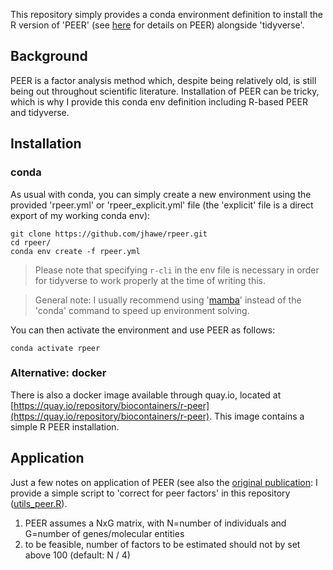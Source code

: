 This repository simply provides a conda environment definition
to install the R version of 'PEER' (see [here](https://github.com/PMBio/peer) for details on PEER) alongside
'tidyverse'.

## Background

PEER is a factor analysis method which, despite being relatively old, is still
being out throughout scientific literature. Installation of PEER can be tricky,
which is why I provide this conda env definition including R-based PEER and tidyverse.

## Installation

### conda

As usual with conda, you can simply create a new environment using the provided 'rpeer.yml' or 'rpeer_explicit.yml' file (the 'explicit' file is a direct export of my working conda env):

```
git clone https://github.com/jhawe/rpeer.git
cd rpeer/
conda env create -f rpeer.yml
```

> Please note that specifying `r-cli` in the env file is necessary in order for tidyverse to work properly at the time of writing this.

> General note: I usually recommend using '[mamba](https://mamba.readthedocs.io/en/latest/user_guide/mamba.html)' instead of the 'conda' command to speed up environment solving.

You can then activate the environment and use PEER as follows:

```
conda activate rpeer
```

### Alternative: docker

There is also a docker image available through quay.io, located at [https://quay.io/repository/biocontainers/r-peer](https://quay.io/repository/biocontainers/r-peer).
This image contains a simple R PEER installation.

## Application

Just a few notes on application of PEER (see also the [original publication](https://www.ncbi.nlm.nih.gov/pmc/articles/PMC3398141/):
I provide a simple script to 'correct for peer factors' in this repository ([utils_peer.R](scripts/utils_peer.R)).

1. PEER assumes a NxG matrix, with N=number of individuals and G=number of genes/molecular entities
2. to be feasible, number of factors to be estimated should not by set above 100 (default: N / 4)

